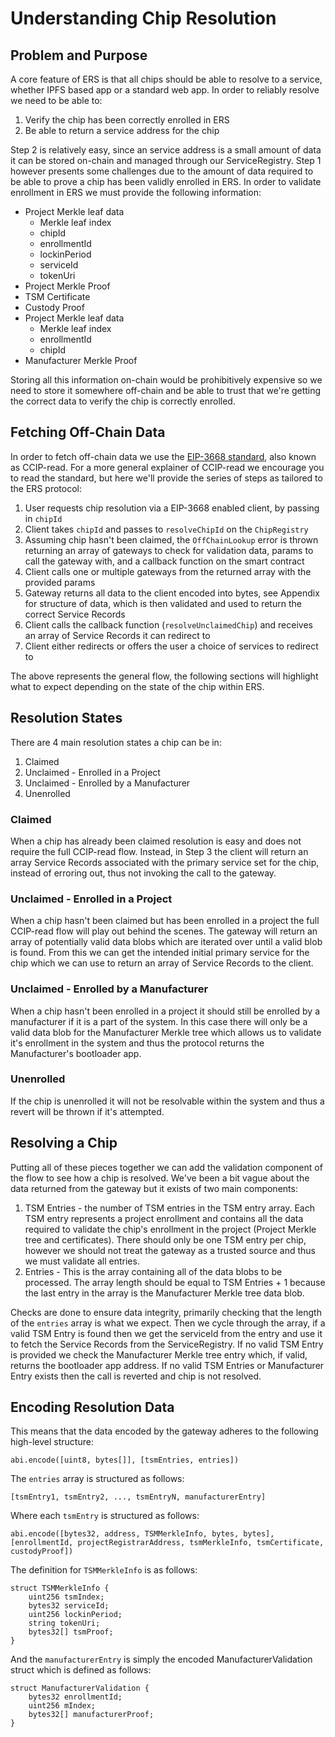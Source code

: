 # Understanding Chip Resolution

## Problem and Purpose
A core feature of ERS is that all chips should be able to resolve to a service, whether IPFS based app or a standard web app. In order to reliably resolve we need to be able to:
1. Verify the chip has been correctly enrolled in ERS
2. Be able to return a service address for the chip

Step 2 is relatively easy, since an service address is a small amount of data it can be stored on-chain and managed through our ServiceRegistry. Step 1 however presents some challenges due to the amount of data required to be able to prove a chip has been validly enrolled in ERS. In order to validate enrollment in ERS we must provide the following information:
- Project Merkle leaf data
    - Merkle leaf index
    - chipId
    - enrollmentId
    - lockinPeriod
    - serviceId
    - tokenUri
- Project Merkle Proof
- TSM Certificate
- Custody Proof
- Project Merkle leaf data
    - Merkle leaf index
    - enrollmentId
    - chipId
- Manufacturer Merkle Proof

Storing all this information on-chain would be prohibitively expensive so we need to store it somewhere off-chain and be able to trust that we're getting the correct data to verify the chip is correctly enrolled.

## Fetching Off-Chain Data
In order to fetch off-chain data we use the [EIP-3668 standard](https://eips.ethereum.org/EIPS/eip-3668), also known as CCIP-read. For a more general explainer of CCIP-read we encourage you to read the standard, but here we'll provide the series of steps as tailored to the ERS protocol:
1. User requests chip resolution via a EIP-3668 enabled client, by passing in `chipId`
2. Client takes `chipId` and passes to `resolveChipId` on the `ChipRegistry`
3. Assuming chip hasn't been claimed, the `OffChainLookup` error is thrown returning an array of gateways to check for validation data, params to call the gateway with, and a callback function on the smart contract
4. Client calls one or multiple gateways from the returned array with the provided params
5. Gateway returns all data to the client encoded into bytes, see Appendix for structure of data, which is then validated and used to return the correct Service Records
6. Client calls the callback function (`resolveUnclaimedChip`) and receives an array of Service Records it can redirect to
7. Client either redirects or offers the user a choice of services to redirect to

The above represents the general flow, the following sections will highlight what to expect depending on the state of the chip within ERS.

## Resolution States
There are 4 main resolution states a chip can be in:
1. Claimed
2. Unclaimed - Enrolled in a Project 
3. Unclaimed - Enrolled by a Manufacturer
4. Unenrolled

### Claimed
When a chip has already been claimed resolution is easy and does not require the full CCIP-read flow. Instead, in Step 3 the client will return an array Service Records associated with the primary service set for the chip, instead of erroring out, thus not invoking the call to the gateway.

### Unclaimed - Enrolled in a Project
When a chip hasn't been claimed but has been enrolled in a project the full CCIP-read flow will play out behind the scenes. The gateway will return an array of potentially valid data blobs which are iterated over until a valid blob is found. From this we can get the intended initial primary service for the chip which we can use to return an array of Service Records to the client.

### Unclaimed - Enrolled by a Manufacturer
When a chip hasn't been enrolled in a project it should still be enrolled by a manufacturer if it is a part of the system. In this case there will only be a valid data blob for the Manufacturer Merkle tree which allows us to validate it's enrollment in the system and thus the protocol returns the Manufacturer's bootloader app.

### Unenrolled
If the chip is unenrolled it will not be resolvable within the system and thus a revert will be thrown if it's attempted.

## Resolving a Chip
Putting all of these pieces together we can add the validation component of the flow to see how a chip is resolved. We've been a bit vague about the data returned from the gateway but it exists of two main components:
1. TSM Entries - the number of TSM entries in the TSM entry array. Each TSM entry represents a project enrollment and contains all the data required to validate the chip's enrollment in the project (Project Merkle tree and certificates). There should only be one TSM entry per chip, however we should not treat the gateway as a trusted source and thus we must validate all entries.
2. Entries - This is the array containing all of the data blobs to be processed. The array length should be equal to TSM Entries + 1 because the last entry in the array is the Manufacturer Merkle tree data blob.

Checks are done to ensure data integrity, primarily checking that the length of the `entries` array is what we expect. Then we cycle through the array, if a valid TSM Entry is found then we get the serviceId from the entry and use it to fetch the Service Records from the ServiceRegistry. If no valid TSM Entry is provided we check the Manufacturer Merkle tree entry which, if valid, returns the bootloader app address. If no valid TSM Entries or Manufacturer Entry exists then the call is reverted and chip is not resolved.

## Encoding Resolution Data
This means that the data encoded by the gateway adheres to the following high-level structure:
```
abi.encode([uint8, bytes[]], [tsmEntries, entries])
```

The `entries` array is structured as follows:
```
[tsmEntry1, tsmEntry2, ..., tsmEntryN, manufacturerEntry]
```
Where each `tsmEntry` is structured as follows:
```
abi.encode([bytes32, address, TSMMerkleInfo, bytes, bytes], [enrollmentId, projectRegistrarAddress, tsmMerkleInfo, tsmCertificate, custodyProof])
```
The definition for `TSMMerkleInfo` is as follows:
```
struct TSMMerkleInfo {
    uint256 tsmIndex;
    bytes32 serviceId;
    uint256 lockinPeriod;
    string tokenUri;
    bytes32[] tsmProof;
}
```
And the `manufacturerEntry` is simply the encoded ManufacturerValidation struct which is defined as follows:
```
struct ManufacturerValidation {
    bytes32 enrollmentId;
    uint256 mIndex;
    bytes32[] manufacturerProof;
}
```
